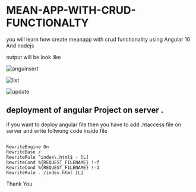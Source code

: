 # MEAN-APP-WITH-CRUD-FUNCTIONALTY
you will learn how create meanapp with crud functionality using Angular 10 And nodejs

output will be look like

![anguinsert](https://user-images.githubusercontent.com/32159491/104911511-f8e7f780-59b0-11eb-9042-37f4cd5d5ab3.png)   

![list](https://user-images.githubusercontent.com/32159491/104911512-fa192480-59b0-11eb-8ef4-fdc1f013218f.png)

 
![update](https://user-images.githubusercontent.com/32159491/104911507-f7b6ca80-59b0-11eb-8d04-6ea0aab9222f.png) 



## deployment of angular Project on server . 

if you want to deploy angular file then you have to add .htaccess file on server and write follwong code inside file 

```

RewriteEngine On
RewriteBase /
RewriteRule ^index\.html$ - [L]
RewriteCond %{REQUEST_FILENAME} !-f
RewriteCond %{REQUEST_FILENAME} !-d
RewriteRule . /index.html [L]

```


Thank You 


 

